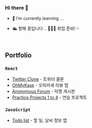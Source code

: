 ### Hi there 👋

- 🌱 I’m currently learning ...

- 🛳️ 항해 중입니다 .. 🌊🌊🌊 취업 준비! 💦
<br>

## Portfolio
### `React`
- [Twitter Clone](https://github.com/kwakhyun/twitter-clone-FE) - 트위터 클론
- [OhMyKase](https://github.com/kwakhyun/oh-my-kase-FE) - 오마카세 리뷰 앱
- [Anonymous Forum](https://github.com/kwakhyun/everyone-bulletin-board) - 익명 게시판
- [Practice Projects 1 to 4](https://github.com/kwakhyun/front-end-practice/tree/main/react) - 연습 프로젝트

### `JavaScript`
- [Todo list](https://github.com/kwakhyun/vanilla-todo-list) - 할 일, 날씨 정보 앱
